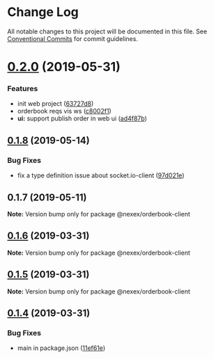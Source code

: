 # Change Log

All notable changes to this project will be documented in this file.
See [Conventional Commits](https://conventionalcommits.org) for commit guidelines.

# [0.2.0](https://github.com/NexexBuilder/nexex-mono/compare/@nexex/orderbook-client@0.1.8...@nexex/orderbook-client@0.2.0) (2019-05-31)


### Features

* init web project ([63727d8](https://github.com/NexexBuilder/nexex-mono/commit/63727d8))
* orderbook reqs vis ws ([c8002f1](https://github.com/NexexBuilder/nexex-mono/commit/c8002f1))
* **ui:** support publish order in web ui ([ad4f87b](https://github.com/NexexBuilder/nexex-mono/commit/ad4f87b))





## [0.1.8](https://github.com/NexexBuilder/nexex-mono/compare/@nexex/orderbook-client@0.1.7...@nexex/orderbook-client@0.1.8) (2019-05-14)


### Bug Fixes

* fix a type definition issue about socket.io-client ([97d021e](https://github.com/NexexBuilder/nexex-mono/commit/97d021e))





## 0.1.7 (2019-05-11)

**Note:** Version bump only for package @nexex/orderbook-client





## [0.1.6](https://bitbucket.org/dex-union/dexunion-mono/compare/@nexex/orderbook-client@0.1.5...@nexex/orderbook-client@0.1.6) (2019-03-31)

**Note:** Version bump only for package @nexex/orderbook-client





## [0.1.5](https://bitbucket.org/dex-union/dexunion-mono/compare/@nexex/orderbook-client@0.1.4...@nexex/orderbook-client@0.1.5) (2019-03-31)

**Note:** Version bump only for package @nexex/orderbook-client





## [0.1.4](https://bitbucket.org/dex-union/dexunion-mono/compare/@nexex/orderbook-client@0.1.3...@nexex/orderbook-client@0.1.4) (2019-03-31)


### Bug Fixes

* main in package.json ([11ef61e](https://bitbucket.org/dex-union/dexunion-mono/commits/11ef61e))
